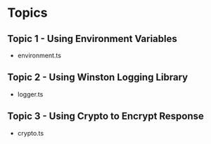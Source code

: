 # Topics

## Topic 1 - Using Environment Variables

- environment.ts

## Topic 2 - Using Winston Logging Library

- logger.ts

## Topic 3 - Using Crypto to Encrypt Response

- crypto.ts
